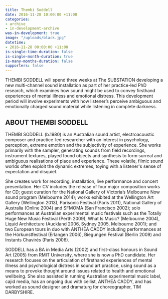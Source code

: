 ```yaml
---
title: Thembi Soddell
date: 2016-11-28 10:00:00 +11:00
categories:
- archive
- in-development-archive
was-in-development: true
image: "/uploads/black.jpg"
datetime:
- 2016-11-28 00:00:00 +11:00
is-single-time-duration: false
is-single-month-duration: true
is-many-months-duration: false
supporters: false
---
```


THEMBI SODDELL will spend three weeks at The SUBSTATION developing a new multi-channel sound installation as part of her practice-led PhD research, which examines how sound might be used to convey firsthand experiences of mental illness and emotional distress. This development period will involve experiments with how listener’s perceive ambiguous and emotionally charged sound material while listening in complete darkness.

## ABOUT THEMBI SODDELL

THEMBI SODDELL (b.1980) is an Australian sound artist, electroacoustic composer and practice-led researcher with an interest in psychology, perception, extreme emotion and the subjectivity of experience. She works primarily with the sampler, generating sounds from field recordings, instrument textures, played found objects and synthesis to form surreal and ambiguous realisations of place and experience. These volatile, filmic sound worlds often exploit the dynamic extremes, toying with a listener's sense of expectation and disquiet.

She creates work for recording, installation, live performance and concert presentation. Her CV includes the release of four major composition works for CD; guest curation for the National Gallery of Victoria’s Melbourne Now sound program (Melbourne 2014); works exhibited at the Wellington Art Gallery (Wellington 2013), Parisonic Festival (Paris 2011), National Gallery of Australia (Online 2004) and SFMOMA (San Francisco 2002); solo performances at Australian experimental music festivals such as the Totally Huge New Music Festival (Perth 2009), What Is Music? (Melbourne 2004), Liquid Architecture (Auckland 2006, Sydney 2005, Melbourne 2001); and two European tours in duo with ANTHEA CADDY including performances at the Hörkunstfestival (Erlangen 2006), Biegungen Festival (Berlin 2009) and Instants Chavirés (Paris 2006).

SODDELL has a BA in Media Arts (2002) and first-class honours in Sound Art (2005) from RMIT University, where she is now a PhD candidate. Her research focuses on the articulation of firsthand experiences of mental illness and psychological distress in sound art practice, using sound as a means to provoke thought around issues related to health and emotional wellbeing. She also assisted in running Australian experimental music label, cajid media, has an ongoing duo with cellist, ANTHEA CADDY, and has worked as sound designer and dramaturg for choreographer, TIM DARBYSHIRE.
